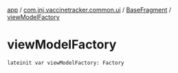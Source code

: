 [app](../../index.md) / [com.jnj.vaccinetracker.common.ui](../index.md) / [BaseFragment](index.md) / [viewModelFactory](./view-model-factory.md)

# viewModelFactory

`lateinit var viewModelFactory: Factory`